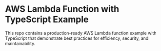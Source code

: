 # AWS Lambda Function with TypeScript Example
This repo contains a production-ready AWS Lambda function example with TypeScript that demonstrate best practices for efficiency, security, and maintainability.
